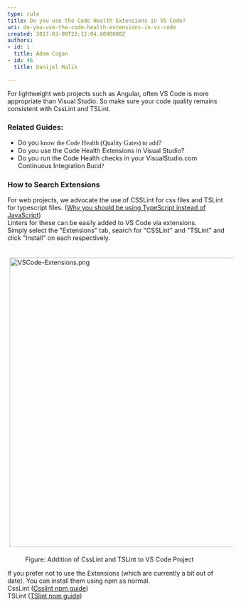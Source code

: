 ```yaml
---
type: rule
title: Do you use the Code Health Extensions in VS Code?
uri: do-you-use-the-code-health-extensions-in-vs-code
created: 2017-03-09T22:12:04.0000000Z
authors:
- id: 1
  title: Adam Cogan
- id: 46
  title: Danijel Malik

---
```




<span class='intro'> For lightweight web projects such as Angular, often VS Code is more appropriate than Visual Studio. So&#160;make sure your code quality remains consistent with CssLint and TSLint.<br> </span>

<h3 class="ssw15-rteElement-H3">​Re​lated Guides&#58;</h3><ul><li>Do
you<span style="font-family&#58;calibri;font-size&#58;11pt;"> know the Code Health (Quality Gates) to add?</span><br></li><li>Do you use the Code Health Extensions in Visual Studio?<br></li><li>Do you run the Code Health checks in your VisualStudio.com Continuous Integration Bu<span style="font-family&#58;calibri;font-size&#58;11pt;">ild?​</span><br></li></ul><h3 class="ssw15-rteElement-H3">How to Search E​xtensi​​​ons​<br></h3><p>​For web projects, we advocate the use of CSSLint for css files and TSLint for typescript files. (<a href="/_layouts/15/FIXUPREDIRECT.ASPX?WebId=3dfc0e07-e23a-4cbb-aac2-e778b71166a2&amp;TermSetId=07da3ddf-0924-4cd2-a6d4-a4809ae20160&amp;TermId=d82703e0-6244-4fb6-9017-bac4e4b2361d">Why you should be using TypeScript instead of JavaScript​​</a>)<br>Linters for these can be easily added to VS Code via extensions.<br>Simply select the &quot;Extensions&quot; tab, search for &quot;CSSLint&quot; and &quot;TSLint&quot; and click &quot;Install&quot; on each respectively.​</p><dl class="ssw15-rteElement-ImageArea">​​<img src="/SiteAssets/do-you-use-the-code-health-extensions-in-vs-code/VSCode-Extensions.png" alt="VSCode-Extensions.png" style="margin&#58;5px;width&#58;650px;" /></dl><dd class="ssw15-rteElement-FigureNormal">Figure&#58; Addition of CssLi​nt and TSLint to VS Code Project</dd><p>If you prefer not to use the Extensions (which are currently a bit out of date). You can install them using npm as normal.​​<br>CssLint (<a href="https&#58;//www.npmjs.com/package/csslint%E2%80%8B">Csslint npm guide</a>)<br>TSLint (<a href="https&#58;//www.npmjs.com/package/tslint%20%E2%80%8B">TSlint npm guide​</a>)<br><br></p>


